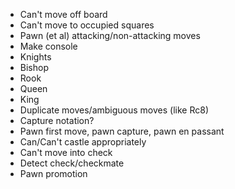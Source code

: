 - Can't move off board
- Can't move to occupied squares
- Pawn (et al) attacking/non-attacking moves
- Make console
- Knights
- Bishop
- Rook
- Queen
- King
- Duplicate moves/ambiguous moves (like Rc8)
- Capture notation?
- Pawn first move, pawn capture, pawn en passant
- Can/Can't castle appropriately
- Can't move into check
- Detect check/checkmate
- Pawn promotion

